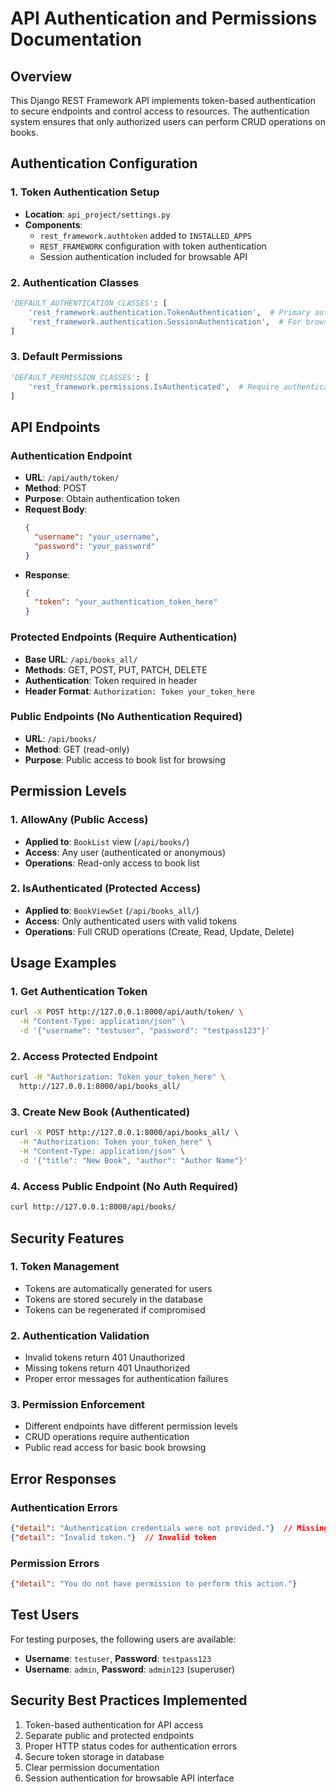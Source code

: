 # API Authentication and Permissions Documentation

## Overview
This Django REST Framework API implements token-based authentication to secure endpoints and control access to resources. The authentication system ensures that only authorized users can perform CRUD operations on books.

## Authentication Configuration

### 1. Token Authentication Setup
- **Location**: `api_project/settings.py`
- **Components**:
  - `rest_framework.authtoken` added to `INSTALLED_APPS`
  - `REST_FRAMEWORK` configuration with token authentication
  - Session authentication included for browsable API

### 2. Authentication Classes
```python
'DEFAULT_AUTHENTICATION_CLASSES': [
    'rest_framework.authentication.TokenAuthentication',  # Primary authentication
    'rest_framework.authentication.SessionAuthentication',  # For browsable API
]
```

### 3. Default Permissions
```python
'DEFAULT_PERMISSION_CLASSES': [
    'rest_framework.permissions.IsAuthenticated',  # Require authentication by default
]
```

## API Endpoints

### Authentication Endpoint
- **URL**: `/api/auth/token/`
- **Method**: POST
- **Purpose**: Obtain authentication token
- **Request Body**:
  ```json
  {
    "username": "your_username",
    "password": "your_password"
  }
  ```
- **Response**:
  ```json
  {
    "token": "your_authentication_token_here"
  }
  ```

### Protected Endpoints (Require Authentication)
- **Base URL**: `/api/books_all/`
- **Methods**: GET, POST, PUT, PATCH, DELETE
- **Authentication**: Token required in header
- **Header Format**: `Authorization: Token your_token_here`

### Public Endpoints (No Authentication Required)
- **URL**: `/api/books/`
- **Method**: GET (read-only)
- **Purpose**: Public access to book list for browsing

## Permission Levels

### 1. AllowAny (Public Access)
- **Applied to**: `BookList` view (`/api/books/`)
- **Access**: Any user (authenticated or anonymous)
- **Operations**: Read-only access to book list

### 2. IsAuthenticated (Protected Access)
- **Applied to**: `BookViewSet` (`/api/books_all/`)
- **Access**: Only authenticated users with valid tokens
- **Operations**: Full CRUD operations (Create, Read, Update, Delete)

## Usage Examples

### 1. Get Authentication Token
```bash
curl -X POST http://127.0.0.1:8000/api/auth/token/ \
  -H "Content-Type: application/json" \
  -d '{"username": "testuser", "password": "testpass123"}'
```

### 2. Access Protected Endpoint
```bash
curl -H "Authorization: Token your_token_here" \
  http://127.0.0.1:8000/api/books_all/
```

### 3. Create New Book (Authenticated)
```bash
curl -X POST http://127.0.0.1:8000/api/books_all/ \
  -H "Authorization: Token your_token_here" \
  -H "Content-Type: application/json" \
  -d '{"title": "New Book", "author": "Author Name"}'
```

### 4. Access Public Endpoint (No Auth Required)
```bash
curl http://127.0.0.1:8000/api/books/
```

## Security Features

### 1. Token Management
- Tokens are automatically generated for users
- Tokens are stored securely in the database
- Tokens can be regenerated if compromised

### 2. Authentication Validation
- Invalid tokens return 401 Unauthorized
- Missing tokens return 401 Unauthorized
- Proper error messages for authentication failures

### 3. Permission Enforcement
- Different endpoints have different permission levels
- CRUD operations require authentication
- Public read access for basic book browsing

## Error Responses

### Authentication Errors
```json
{"detail": "Authentication credentials were not provided."}  // Missing token
{"detail": "Invalid token."}  // Invalid token
```

### Permission Errors
```json
{"detail": "You do not have permission to perform this action."}
```

## Test Users
For testing purposes, the following users are available:
- **Username**: `testuser`, **Password**: `testpass123`
- **Username**: `admin`, **Password**: `admin123` (superuser)

## Security Best Practices Implemented
1. Token-based authentication for API access
2. Separate public and protected endpoints
3. Proper HTTP status codes for authentication errors
4. Secure token storage in database
5. Clear permission documentation
6. Session authentication for browsable API interface